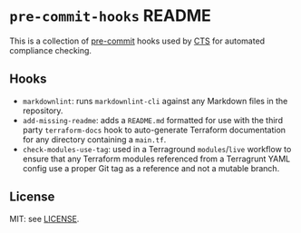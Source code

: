 # `pre-commit-hooks` README

This is a collection of [pre-commit](https://pre-commit.com) hooks used by
[CTS](https://cts.co) for automated compliance checking.

## Hooks

-   `markdownlint`: runs `markdownlint-cli` against any Markdown files in the
    repository.
-   `add-missing-readme`: adds a `README.md` formatted for use with the third
    party `terraform-docs` hook to auto-generate Terraform documentation for
    any directory containing a `main.tf`.
-   `check-modules-use-tag`: used in a Terraground `modules`/`live` workflow to
    ensure that any Terraform modules referenced from a Terragrunt YAML config
    use a proper Git tag as a reference and not a mutable branch.

## License

MIT: see [LICENSE](LICENSE).
